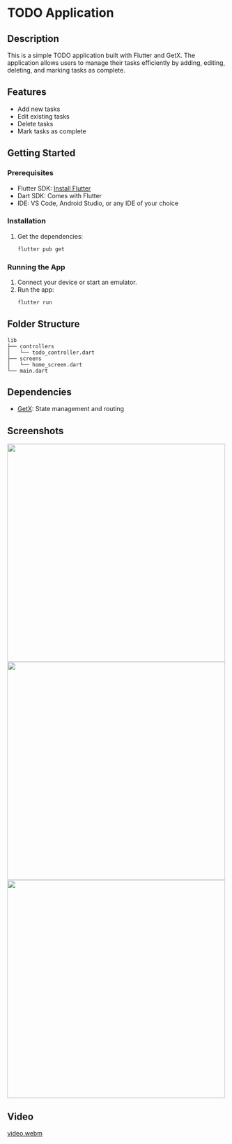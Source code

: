 

# TODO Application

## Description

This is a simple TODO application built with Flutter and GetX. The application allows users to manage their tasks efficiently by adding, editing, deleting, and marking tasks as complete.

## Features

- Add new tasks
- Edit existing tasks
- Delete tasks
- Mark tasks as complete


## Getting Started

### Prerequisites

- Flutter SDK: [Install Flutter](https://flutter.dev/docs/get-started/install)
- Dart SDK: Comes with Flutter
- IDE: VS Code, Android Studio, or any IDE of your choice

### Installation

1. Get the dependencies:
   ```sh
   flutter pub get
   ```

### Running the App

1. Connect your device or start an emulator.
2. Run the app:
   ```sh
   flutter run
   ```

## Folder Structure

```
lib
├── controllers
│   └── todo_controller.dart
├── screens
│   └── home_screen.dart
└── main.dart
```

## Dependencies

- [GetX](https://pub.dev/packages/get): State management and routing
  
 ## Screenshots

<img src="https://github.com/user-attachments/assets/f5964a2e-6ee1-4678-9fad-df57da64a545" height=500px >

<img src="https://github.com/user-attachments/assets/a46c95f1-6238-4e6d-b247-280af7aad9f6" height=500px >

<img src="https://github.com/user-attachments/assets/ace67b69-6838-4b37-bcaf-1945554805a1" height=500px >

## Video
[video.webm](https://github.com/user-attachments/assets/82a3d018-c8af-4493-bf9e-ce95d178c61f)



